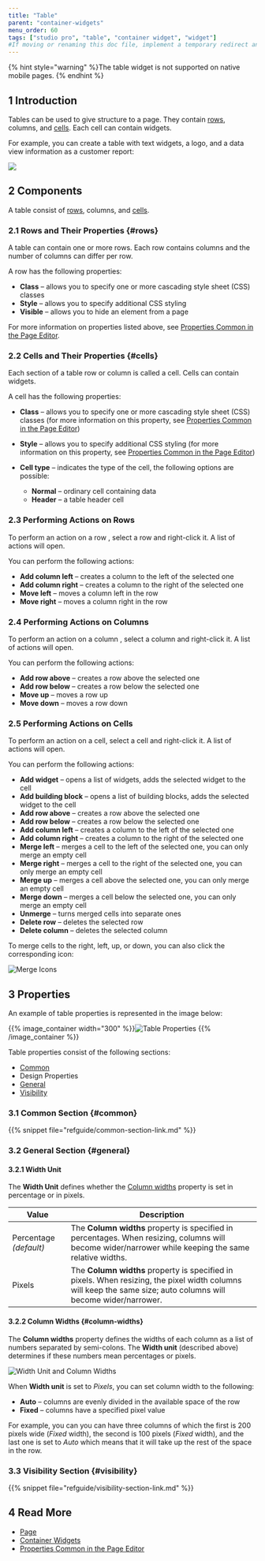 ```yaml
---
title: "Table"
parent: "container-widgets"
menu_order: 60
tags: ["studio pro", "table", "container widget", "widget"]
#If moving or renaming this doc file, implement a temporary redirect and let the respective team know they should update the URL in the product. See Mapping to Products for more details.
---
```


{% hint style="warning" %}The table widget is not supported on native mobile pages.
{% endhint %}

## 1 Introduction

Tables can be used to give structure to a page. They contain [rows](table#rows), columns, and [cells](table#cells). Each cell can contain widgets. 

For example, you can create a table with text widgets, a logo, and a data view information as a customer report:

![](attachments/container-widgets/table.png)

## 2 Components

A table consist of [rows](#rows), columns, and [cells](#cells). 

### 2.1 Rows and Their Properties {#rows}

A table can contain one or more rows. Each row contains columns and the number of columns can differ per row.

A row has the following properties:

* **Class** – allows you to specify one or more cascading style sheet (CSS) classes
* **Style** – allows you to specify additional CSS styling
* **Visible** – allows you to hide an element from a page

For more information on properties listed above, see [Properties Common in the Page Editor](common-widget-properties).

### 2.2 Cells and Their Properties {#cells}

Each section of a table row or column is called a cell. Cells can contain widgets.

A cell has the following properties:

* **Class** – allows you to specify one or more cascading style sheet (CSS) classes (for more information on this property, see [Properties Common in the Page Editor](common-widget-properties))

* **Style** – allows you to specify additional CSS styling (for more information on this property, see [Properties Common in the Page Editor](common-widget-properties))

* **Cell type** – indicates the type of the cell, the following options are possible:

  * **Normal** – ordinary cell containing data
  * **Header** – a table header cell

### 2.3 Performing Actions on Rows

To perform an action on a row , select a row and right-click it. A list of actions will open. 

You can perform the following actions:

* **Add column left** – creates a column to the left of the selected one
* **Add column right** – creates a column to the right of the selected one
* **Move left** – moves a column left in the row
* **Move right** – moves a column right in the row

### 2.4 Performing Actions on Columns

To perform an action on a column , select a column and right-click it. A list of actions will open. 

You can perform the following actions:

* **Add row above** – creates a row above the selected one
* **Add row below** – creates a row below the selected one
* **Move up** – moves a row up
* **Move down** – moves a row down

### 2.5 Performing Actions on Cells

To perform an action on a cell, select a cell and right-click it. A list of actions will open. 

You can perform the following actions:

* **Add widget** – opens a list of widgets, adds the selected widget to the cell
* **Add building block** – opens a list of building blocks, adds the selected widget to the cell
* **Add row above** – creates a row above the selected one
* **Add row below** – creates a row below the selected one
* **Add column left** – creates a column to the left of the selected one
* **Add column right** – creates a column to the right of the selected one
* **Merge left** – merges a cell to the left of the selected one, you can only merge an empty cell 
* **Merge right** – merges a cell to the right of the selected one, you can only merge an empty cell 
* **Merge up** – merges a cell above the selected one, you can only merge an empty cell 
* **Merge down** – merges a cell below the selected one, you can only merge an empty cell 
* **Unmerge** – turns merged cells into separate ones
* **Delete row** – deletes the selected row
* **Delete column** – deletes the selected column

To merge cells to the right, left, up, or down, you can also click the corresponding icon:

![Merge Icons](attachments/container-widgets/merge-icons.png)

## 3 Properties

An example of table properties is represented in the image below:

{{% image_container width="300" %}}![Table Properties](attachments/container-widgets/table-properties.png)
{{% /image_container %}}

Table properties consist of the following sections:

* [Common](#common)
* Design Properties
* [General](#general)
* [Visibility](#visibility)

### 3.1 Common Section {#common}

{{% snippet file="refguide/common-section-link.md" %}}

### 3.2 General Section {#general}

#### 3.2.1 Width Unit

The **Width Unit** defines whether the [Column widths](#column-widths) property is set in percentage or in pixels. 

| Value | Description |
| --- | --- |
| Percentage  *(default)* | The **Column widths** property is specified in percentages. When resizing, columns will become wider/narrower while keeping the same relative widths. |
| Pixels | The **Column widths** property is specified in pixels. When resizing, the pixel width columns will keep the same size; auto columns will become wider/narrower. |

#### 3.2.2 Column Widths {#column-widths}

The **Column widths** property defines the widths of each column as a list of numbers separated by semi-colons. The **Width unit** (described above) determines if these numbers mean percentages or pixels. 

![Width Unit and Column Widths](attachments/container-widgets/width-unit-and-column-widths.png)

When **Width unit** is set to *Pixels*, you can set column width to the following:

* **Auto** – columns are evenly divided in the available space of the row
* **Fixed** – columns have a specified pixel value

For example, you can you can have three columns of which the first is 200 pixels wide (*Fixed* width), the second is 100 pixels (*Fixed* width), and the last one is set to *Auto* which means that it will take up the rest of the space in the row.

### 3.3 Visibility Section {#visibility}

{{% snippet file="refguide/visibility-section-link.md" %}}

## 4 Read More

* [Page](page)
* [Container Widgets](container-widgets)
* [Properties Common in the Page Editor](common-widget-properties)


